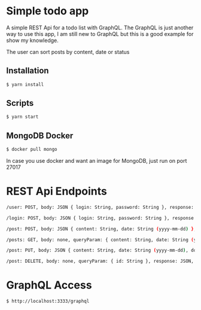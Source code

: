 # Simple todo app

A simple REST Api for a todo list with GraphQL. The GraphQL is just another way to use this app, I am still new to GraphQL but this is a good example for show my knowledge.

The user can sort posts by content, date or status

## Installation

```sh
$ yarn install
```

## Scripts

```sh
$ yarn start
```

## MongoDB Docker

```sh
$ docker pull mongo
```

In case you use docker and want an image for MongoDB, just run on port 27017

# REST Api Endpoints

```sh
/user: POST, body: JSON { login: String, password: String }, response: JSON, authentication: none
```

```sh
/login: POST, body: JSON { login: String, password: String }, response: JSON, authentication: none
```

```sh
/post: POST, body: JSON { content: String, date: String (yyyy-mm-dd) }, response: JSON, authentication: Bearer Token
```

```sh
/posts: GET, body: none, queryParam: { content: String, date: String (yyyy-mm-dd), done: String ('true' | 'false' | 'both')},  response: JSON, authentication: none
```

```sh
/post: PUT, body: JSON { content: String, date: String (yyyy-mm-dd), done: Boolean }, queryParam: { id: String }, response: JSON, authentication: Bearer Token
```

```sh
/post: DELETE, body: none, queryParam: { id: String }, response: JSON, authentication: Bearer Token
```

# GraphQL Access

```sh
$ http://localhost:3333/graphql
```
